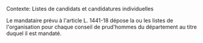 Contexte: Listes de candidats et candidatures individuelles

Le mandataire prévu à l'article L. 1441-18 dépose la ou les listes de l'organisation pour chaque conseil de prud'hommes du département au titre duquel il est mandaté.